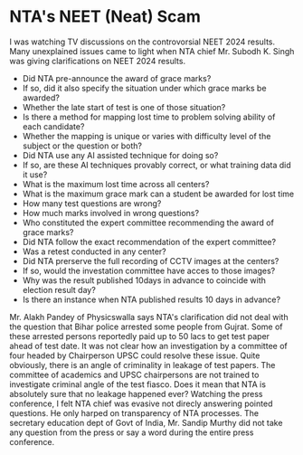 # NTA's NEET (Neat) Scam

I was watching TV discussions on the controvorsial NEET 2024 results. Many unexplained issues came to light when NTA chief
Mr. Subodh K. Singh was giving clarifications on NEET 2024 results. 

- Did NTA pre-announce the award of grace marks?
- If so, did it also specify the situation under which grace marks be awarded?
- Whether the late start of test is one of those situation?
- Is there a method for mapping lost time to problem solving ability of each candidate?
- Whether the mapping is unique or varies with difficulty level of the subject or the question or both?
- Did NTA use any AI assisted technique for doing so?
- If so, are these AI techniques provably correct, or what training data did it use?
- What is the maximum lost time across all centers?
- What is the maximum grace mark can a student be awarded for lost time
- How many test questions are wrong? 
- How much marks involved in wrong questions?
- Who constituted the expert committee recommending the award of grace marks?
- Did NTA follow the exact recommendation of the expert committee?
- Was a retest conducted in any center?
- Did NTA prerserve the full recording of CCTV images at the centers?
- If so, would the investation committee have acces to those images?
- Why was the result published 10days in advance to coincide with election result day?
- Is there an instance when NTA published results 10 days in advance?

Mr. Alakh Pandey of Physicswalla says NTA's clarification did not deal with the question that Bihar police arrested some people 
from Gujrat. Some of these arrested persons reportedly paid up to 50 lacs to get test paper ahead of test date. It was not clear
how an investigation by a committee of four headed by Chairperson UPSC could resolve these issue. Quite obviously, there is an
angle of criminality in leakage of test papers. The committee of academics and UPSC chairpersons are not trained to investigate
criminal angle of the test fiasco. Does it mean that NTA is absolutely sure that no leakage happened ever? Watching the press
conference, I felt NTA chief was evasive not direcly answering pointed questions. He only harped on transparency of NTA processes.
The secretary education dept of Govt of India, Mr. Sandip Murthy did not take any question from the press or say a word during
the entire press conference.

